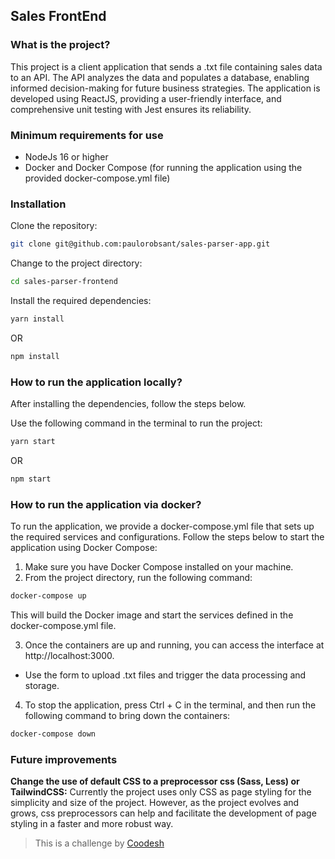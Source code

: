 ## Sales FrontEnd

### What is the project?

This project is a client application that sends a .txt file containing sales data to an API. The API analyzes the data and populates a database, enabling informed decision-making for future business strategies. The application is developed using ReactJS, providing a user-friendly interface, and comprehensive unit testing with Jest ensures its reliability.

### Minimum requirements for use

- NodeJs 16 or higher
- Docker and Docker Compose (for running the application using the provided docker-compose.yml file)

### Installation

Clone the repository:

```bash
git clone git@github.com:paulorobsant/sales-parser-app.git
```

Change to the project directory:

```bash
cd sales-parser-frontend
```

Install the required dependencies:

```bash
yarn install
```

OR

```bash
npm install
```

### How to run the application locally?

After installing the dependencies, follow the steps below.

Use the following command in the terminal to run the project:

```bash
yarn start
```

OR

```bash
npm start
```

### How to run the application via docker?

To run the application, we provide a docker-compose.yml file that sets up the required services and configurations. Follow the steps below to start the application using Docker Compose:

1. Make sure you have Docker Compose installed on your machine.
2. From the project directory, run the following command:

```bash
docker-compose up
```

This will build the Docker image and start the services defined in the docker-compose.yml file.

3. Once the containers are up and running, you can access the interface at http://localhost:3000.

- Use the form to upload .txt files and trigger the data processing and storage.

4. To stop the application, press Ctrl + C in the terminal, and then run the following command to bring down the containers:

```bash
docker-compose down
```

### Future improvements

**Change the use of default CSS to a preprocessor css (Sass, Less) or TailwindCSS:** Currently the project uses only CSS as page styling for the simplicity and size of the project. However, as the project evolves and grows, css preprocessors can help and facilitate the development of page styling in a faster and more robust way.

> This is a challenge by [Coodesh](https://coodesh.com/)
